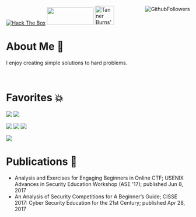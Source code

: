 <a href="http://www.hackthebox.eu/"><img src="http://www.hackthebox.eu/badge/image/106371" alt="Hack The Box"></a> <a href="https://www.linkedin.com/in/tanner-burns/"> <img src="https://img.shields.io/badge/linkedin-%230077B5.svg?&style=for-the-badge&logo=linkedin&logoColor=white" width="128" height="48"></a> <a href="https://dev.to/tannerburns"><img src="https://d2fltix0v2e0sb.cloudfront.net/dev-badge.svg" alt="Tanner Burns's DEV Profile" height="52" width="52"></a> <img align="right" src="https://img.shields.io/github/followers/tannerburns?style=plastic&logo=github" alt="GithubFollowers">
 

# About Me :speech_balloon:

  I enjoy creating simple solutions to hard problems.

<br>

# Favorites :boom:
  <img src="https://img.shields.io/badge/Amazon%20AWS-%23232F3E?logo=amazon-aws&logoColor=white&style=for-the-badge"> <img src="https://img.shields.io/badge/docker%20-%230db7ed.svg?&style=for-the-badge&logo=docker&logoColor=white"/>
  
  <img src="https://img.shields.io/badge/python%20-%2314354C.svg?&style=for-the-badge&logo=python&logoColor=white"> <img src="https://img.shields.io/badge/django%20-%23092E20.svg?&style=for-the-badge&logo=django&logoColor=white"> <img src="https://img.shields.io/badge/postgres-%23316192.svg?&style=for-the-badge&logo=postgresql&logoColor=white">
  
  <img src="https://img.shields.io/badge/go-%2300ADD8.svg?&style=for-the-badge&logo=go&logoColor=white">
  

<br>
  
# Publications :bookmark_tabs:
  
  - Analysis and Exercises for Engaging Beginners in Online CTF; USENIX Advances in Security Education Workshop (ASE '17); published Jun 8, 2017
  - An Analysis of Security Competitions for A Beginner’s Guide; CISSE 2017: Cyber Security Education for the 21st Century; published Apr 28, 2017

